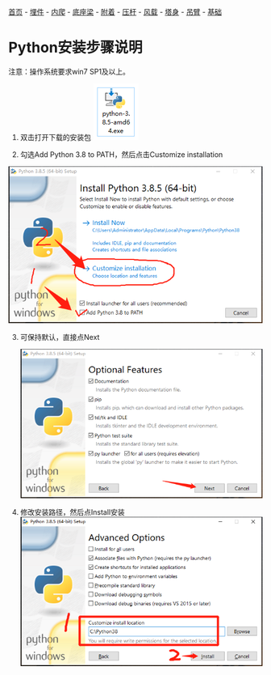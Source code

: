 [首页](./readme.md) - [埋件](./埋件计算.md) - [内爬](./内爬计算.md) - [底座梁](./底座梁计算.md) - [附着](./附着计算.md) - [压杆](./压杆校核.md) - [风载](./风载.md) - [塔身](./塔身.md) - [吊臂](./吊臂.md) - [基础](./基础.md)

# Python安装步骤说明

注意：操作系统要求win7 SP1及以上。

1. 双击打开下载的安装包
    ![python1](./images/python1.png)

2. 勾选Add Python 3.8 to PATH，然后点击Customize installation

![python2](./images/python2.png)

3. 可保持默认，直接点Next

   ![python3](./images/python3.png)

4. 修改安装路径，然后点Install安装![python4](./images/python4.png)

